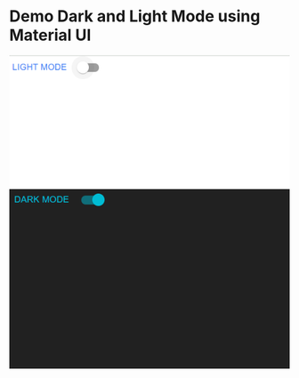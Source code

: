 # Demo Dark and Light Mode using Material UI

![Light Mode](public/light-mode.png)
![Dark Mode](public/dark-mode.png)

